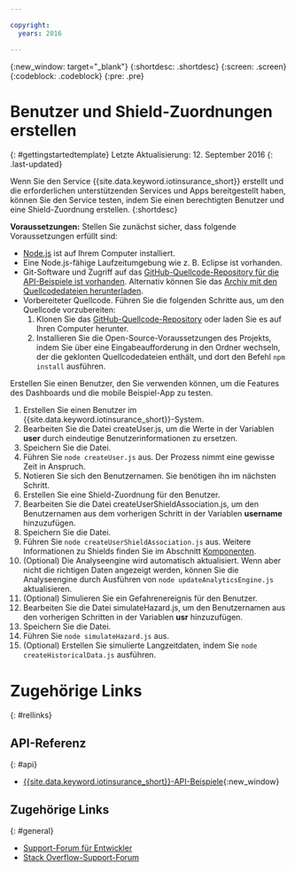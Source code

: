 ```yaml
---

copyright:
  years: 2016

---
```


<!-- Common attributes used in the template are defined as follows: -->
{:new_window: target="\_blank"}
{:shortdesc: .shortdesc}
{:screen: .screen}
{:codeblock: .codeblock}
{:pre: .pre}


<!-- {{site.data.keyword.iotinsurance_full}}  {{site.data.keyword.iotinsurance_short}}  -->


# Benutzer und Shield-Zuordnungen erstellen
{: #gettingstartedtemplate}
Letzte Aktualisierung: 12. September 2016
{: .last-updated}

Wenn Sie den Service {{site.data.keyword.iotinsurance_short}} erstellt und die erforderlichen unterstützenden Services und Apps bereitgestellt haben, können Sie den Service testen, indem Sie einen berechtigten Benutzer und eine Shield-Zuordnung erstellen.
{:shortdesc}

**Voraussetzungen:** Stellen Sie zunächst sicher, dass folgende Voraussetzungen erfüllt sind: 

- [Node.js](https://nodejs.org/en/) ist auf Ihrem Computer installiert.   
- Eine Node.js-fähige Laufzeitumgebung wie z. B. Eclipse ist vorhanden. 
- Git-Software und Zugriff auf das [GitHub-Quellcode-Repository für die API-Beispiele ist vorhanden](https://github.com/ibm-watson-iot/ioti-samples). Alternativ können Sie das [Archiv mit den Quellcodedateien herunterladen](https://github.com/ibm-watson-iot/ioti-samples/archive/master.zip). 
- Vorbereiteter Quellcode.
  Führen Sie die folgenden Schritte aus, um den Quellcode vorzubereiten: 
  1. Klonen Sie das [GitHub-Quellcode-Repository](https://github.com/ibm-watson-iot/ioti-samples) oder laden Sie es auf Ihren Computer herunter. 
  2. Installieren Sie die Open-Source-Voraussetzungen des Projekts, indem Sie über eine Eingabeaufforderung in den Ordner wechseln, der die geklonten Quellcodedateien enthält, und dort den Befehl `npm install` ausführen. 

Erstellen Sie einen Benutzer, den Sie verwenden können, um die Features des Dashboards und die mobile Beispiel-App zu testen. 

1. Erstellen Sie einen Benutzer im {{site.data.keyword.iotinsurance_short}}-System. 
  1. Bearbeiten Sie die Datei createUser.js, um die Werte in der Variablen **user** durch eindeutige Benutzerinformationen zu ersetzen. 
  2. Speichern Sie die Datei. 
  3. Führen Sie `node createUser.js` aus. Der Prozess nimmt eine gewisse Zeit in Anspruch. 
  4. Notieren Sie sich den Benutzernamen. Sie benötigen ihn im nächsten Schritt. 
2. Erstellen Sie eine Shield-Zuordnung für den Benutzer. 
  1. Bearbeiten Sie die Datei createUserShieldAssociation.js, um den Benutzernamen aus dem vorherigen Schritt in der Variablen **username** hinzuzufügen. 
  2. Speichern Sie die Datei. 
  3. Führen Sie `node createUserShieldAssociation.js` aus. Weitere Informationen zu Shields finden Sie im Abschnitt [Komponenten](iotinsurance_overview.html#components}). 
3. (Optional) Die Analyseengine wird automatisch aktualisiert. Wenn aber nicht die richtigen Daten angezeigt werden, können Sie die Analyseengine durch Ausführen von `node updateAnalyticsEngine.js` aktualisieren. 
4. (Optional) Simulieren Sie ein Gefahrenereignis für den Benutzer. 
  1. Bearbeiten Sie die Datei simulateHazard.js, um den Benutzernamen aus den vorherigen Schritten in der Variablen **usr** hinzuzufügen. 
  2. Speichern Sie die Datei. 
  3. Führen Sie `node simulateHazard.js` aus. 
5. (Optional) Erstellen Sie simulierte Langzeitdaten, indem Sie `node createHistoricalData.js` ausführen. 


# Zugehörige Links
{: #rellinks}

## API-Referenz
{: #api}
* [{{site.data.keyword.iotinsurance_short}}-API-Beispiele](https://iot4i-docs-api.mybluemix.net/dist/){:new_window}

## Zugehörige Links
{: #general}
* [Support-Forum für Entwickler](https://developer.ibm.com/answers/search.html?f=&type=question&redirect=search%2Fsearch&sort=relevance&q=%2B[iot]%20%2B[bluemix])
* [Stack Overflow-Support-Forum](http://stackoverflow.com/questions/tagged/ibm-bluemix)
